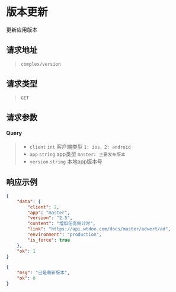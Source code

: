 # 版本更新

更新应用版本

## 请求地址

> `complex/version`

## 请求类型

> `GET`

## 请求参数

#### Query

> - `client` `int` 客户端类型 `1: ios，2: android`
> - `app` `string` app类型 `master: 主要发布版本`
> - `version` `string` 本地app版本号

## 响应示例

```json
{
    "data": {
        "client": 2,
        "app": "master",
        "version": "2.5",
        "content": "增加任务倒计时",
        "link": "https://api.wtdoe.com/docs/master/advert/ad",
        "environment": "production",
        "is_force": true
    },
    "ok": 1
}
```

```json
{
    "msg": "已是最新版本",
    "ok": 0
}
```
